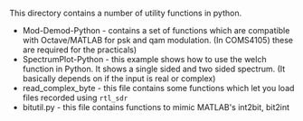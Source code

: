 This directory contains a number of utility functions in python.

* Mod-Demod-Python - contains a set of functions which are compatible with Octave/MATLAB for psk and qam modulation.
(In COMS4105) these are required for the practicals)
* SpectrumPlot-Python - this example shows how to use the welch function in Python. It shows a single sided and two sided spectrum.
(It basically depends on if the input is real or complex)
* read_complex_byte - this file contains some functions which let you load files recorded using `rtl_sdr`
* bitutil.py - this file contains functions to mimic MATLAB's int2bit, bit2int